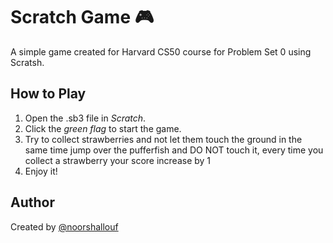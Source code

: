 # Scratch Game 🎮
A simple game created for Harvard CS50 course for Problem Set 0 using Scratsh.

## How to Play
1. Open the .sb3 file in *Scratch*.
2. Click the *green flag* to start the game.
3. Try to collect strawberries and not let them touch the ground in the same time jump over the pufferfish and DO NOT touch it, every time you collect a strawberry your score increase by 1
4. Enjoy it!

## Author
Created by [@noorshallouf](https://github.com/noorshallouf)
